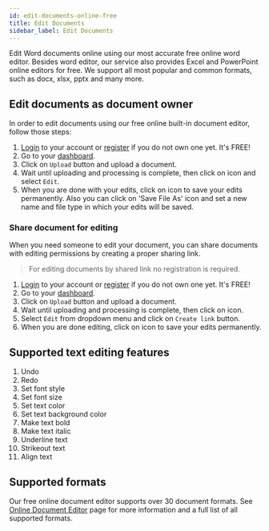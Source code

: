```yaml
---
id: edit-documents-online-free
title: Edit Documents
sidebar_label: Edit Documents
---
```


Edit Word documents online using our most accurate free online word editor. Besides word editor, our service also provides Excel and PowerPoint online editors for free. 
We support all most popular and common formats, such as docx, xlsx, pptx and many more.

## Edit documents as document owner
In order to edit documents using our free online built-in document editor, follow those steps:
1. [Login](https://conholdate.app/signin) to your account or [register](https://conholdate.app/signin) if you do not own one yet. It's FREE!
1. Go to your [dashboard](https://dashboard.conholdate.app).
1. Click on `Upload` button and upload a document.
1. Wait until uploading and processing is complete, then click on <i class="fas fa-ellipsis-v"></i> icon and select `Edit`.
1. When you are done with your edits, click on <i class="fas fa-save"></i> icon to save your edits permanently. Also you can click on 'Save File As' icon and set a new name and file type in which your edits will be saved.

### Share document for editing
When you need someone to edit your document, you can share documents with editing permissions by creating a proper sharing link.
> For editing documents by shared link no registration is required.
1. [Login](https://conholdate.app/signin) to your account or [register](https://conholdate.app/signin) if you do not own one yet. It's FREE!
1. Go to your [dashboard](https://dashboard.conholdate.app).
1. Click on `Upload` button and upload a document.
1. Wait until uploading and processing is complete, then click on <i class="fas fa-link"></i> icon.
1. Select `Edit` from dropdown menu and click on `Create link` button.
1. When you are done editing, click on <i class="fas fa-save"></i> icon to save your edits permanently.

## Supported text editing features
1. Undo
1. Redo
1. Set font style
1. Set font size
1. Set text color
1. Set text background color
1. Make text bold
1. Make text italic
1. Underline text
1. Strikeout text
1. Align text

## Supported formats
Our free online document editor supports over 30 document formats.
See [Online Document Editor](https://features.conholdate.app/editor) page for more information and a full list of all supported formats.